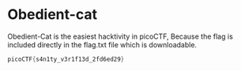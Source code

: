 # Obedient-cat

Obedient-Cat is the easiest hacktivity in picoCTF, Because the flag is included directly in the flag.txt  file which is downloadable.

```cpp
picoCTF{s4n1ty_v3r1f13d_2fd6ed29}
```
